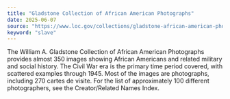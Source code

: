 ```yaml
---
title: "Gladstone Collection of African American Photographs"
date: 2025-06-07
source: "https://www.loc.gov/collections/gladstone-african-american-photographs/about-this-collection/"
keyword: "slave"
---
```


The William A. Gladstone Collection of African American Photographs provides almost 350 images showing African Americans and related military and social history. The Civil War era is the primary time period covered, with scattered examples through 1945. Most of the images are photographs, including 270 cartes de visite. For the list of approximately 100 different photographers, see the Creator/Related Names Index.

